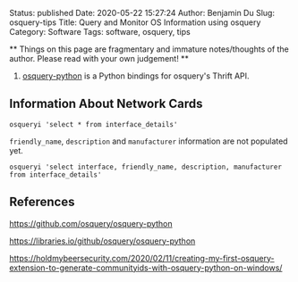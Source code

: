 Status: published
Date: 2020-05-22 15:27:24
Author: Benjamin Du
Slug: osquery-tips
Title: Query and Monitor OS Information using osquery
Category: Software
Tags: software, osquery, tips

**
Things on this page are fragmentary and immature notes/thoughts of the author.
Please read with your own judgement!
**

1. [osquery-python](https://github.com/osquery/osquery-python)
    is a Python bindings for osquery's Thrift API.

## Information About Network Cards

```
osqueryi 'select * from interface_details'
```

`friendly_name`, `description` and `manufacturer` information are not populated yet.
```
osqueryi 'select interface, friendly_name, description, manufacturer from interface_details'
```


## References

https://github.com/osquery/osquery-python

https://libraries.io/github/osquery/osquery-python

https://holdmybeersecurity.com/2020/02/11/creating-my-first-osquery-extension-to-generate-communityids-with-osquery-python-on-windows/